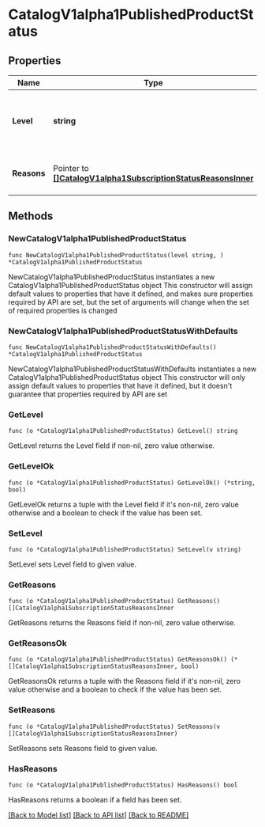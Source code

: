 # CatalogV1alpha1PublishedProductStatus

## Properties

Name | Type | Description | Notes
------------ | ------------- | ------------- | -------------
**Level** | **string** | The current status level, indicating progress towards consistency. | 
**Reasons** | Pointer to [**[]CatalogV1alpha1SubscriptionStatusReasonsInner**](CatalogV1alpha1SubscriptionStatusReasonsInner.md) | Reasons for the generated status. | [optional] 

## Methods

### NewCatalogV1alpha1PublishedProductStatus

`func NewCatalogV1alpha1PublishedProductStatus(level string, ) *CatalogV1alpha1PublishedProductStatus`

NewCatalogV1alpha1PublishedProductStatus instantiates a new CatalogV1alpha1PublishedProductStatus object
This constructor will assign default values to properties that have it defined,
and makes sure properties required by API are set, but the set of arguments
will change when the set of required properties is changed

### NewCatalogV1alpha1PublishedProductStatusWithDefaults

`func NewCatalogV1alpha1PublishedProductStatusWithDefaults() *CatalogV1alpha1PublishedProductStatus`

NewCatalogV1alpha1PublishedProductStatusWithDefaults instantiates a new CatalogV1alpha1PublishedProductStatus object
This constructor will only assign default values to properties that have it defined,
but it doesn't guarantee that properties required by API are set

### GetLevel

`func (o *CatalogV1alpha1PublishedProductStatus) GetLevel() string`

GetLevel returns the Level field if non-nil, zero value otherwise.

### GetLevelOk

`func (o *CatalogV1alpha1PublishedProductStatus) GetLevelOk() (*string, bool)`

GetLevelOk returns a tuple with the Level field if it's non-nil, zero value otherwise
and a boolean to check if the value has been set.

### SetLevel

`func (o *CatalogV1alpha1PublishedProductStatus) SetLevel(v string)`

SetLevel sets Level field to given value.


### GetReasons

`func (o *CatalogV1alpha1PublishedProductStatus) GetReasons() []CatalogV1alpha1SubscriptionStatusReasonsInner`

GetReasons returns the Reasons field if non-nil, zero value otherwise.

### GetReasonsOk

`func (o *CatalogV1alpha1PublishedProductStatus) GetReasonsOk() (*[]CatalogV1alpha1SubscriptionStatusReasonsInner, bool)`

GetReasonsOk returns a tuple with the Reasons field if it's non-nil, zero value otherwise
and a boolean to check if the value has been set.

### SetReasons

`func (o *CatalogV1alpha1PublishedProductStatus) SetReasons(v []CatalogV1alpha1SubscriptionStatusReasonsInner)`

SetReasons sets Reasons field to given value.

### HasReasons

`func (o *CatalogV1alpha1PublishedProductStatus) HasReasons() bool`

HasReasons returns a boolean if a field has been set.


[[Back to Model list]](../README.md#documentation-for-models) [[Back to API list]](../README.md#documentation-for-api-endpoints) [[Back to README]](../README.md)


